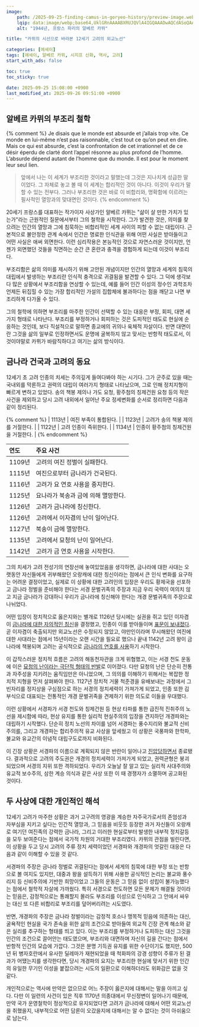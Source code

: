 ```yaml
---
image:
    path: /2025-09-25-finding-camus-in-goryeo-history/preview-image.webp
    lqip: data:image/webp;base64,UklGRnAAAABXRUJQVlA4IGQAAADwAQCdASoQAAgAAUAmJaQAD4APqXZfe8gA/vnuHyePotTeHd7ozjQUTReIqYKnV9aET/a2cdNr9ze7wcqo/0tsT8ACEvu4Tf316rtF+00X9HmGfG0bWacphR/lb3KMirEAAAAA
    alt: "1944년, 프랑스 파리의 알베르 카뮈"

title: "카뮈의 시선으로 바라본 12세기 고려의 외교노선"

categories: [에세이]
tags: [에세이, 알베르 카뮈, 시지프 신화, 역사, 고려]
start_with_ads: false

toc: true
toc_sticky: true

date: 2025-09-25 15:08:00 +0900
last_modified_at: 2025-09-26 09:51:00 +0900
---
```


## **알베르 카뮈의 부조리 철학**

{% comment %}
Je disais que le monde est absurde et j’allais trop vite. Ce monde en lui-même n’est pas raisonnable, c’est tout ce qu’on peut en dire. Mais ce qui est absurde, c’est la confrontation de cet irrationnel et de ce désir éperdu de clarté dont l’appel résonne au plus profond de l’homme. L’absurde dépend autant de l’homme que du monde. Il est pour le moment leur seul lien.
> 앞에서 나는 이 세계가 부조리한 것이라고 말했는데 그것은 지나치게 성급한 말이었다. 그 자체로 놓고 볼 때 이 세계는 합리적인 것이 아니다. 이것이 우리가 말할 수 있는 전부다. 그러나 부조리한 것은 바로 이 비합리와, 명확함에 이르려는 필사적인 열망과의 맞대면인 것이다.
{% endcomment %}

20세기 프랑스를 대표하는 작가이자 사상가인 알베르 카뮈는 "삶이 살 만한 가치가 있는가"라는 근원적인 질문에서부터 그의 철학을 시작한다. 그가 발견한 것은, 의미를 찾으려는 인간의 열망과 그에 침묵하는 비합리적인 세계 사이의 피할 수 없는 대립이다. 근본적으로 불안정한 관계 속에서 인간은 명료한 인식관을 위해 어떤 사실은 받아들이고 어떤 사실은 애써 외면한다. 이런 심리작용은 본능적인 것으로 자연스러운 것이지만, 언젠가 외면했던 것들을 직면하는 순간 큰 혼란과 충격을 경험하게 되는데 이것이 부조리다.

부조리함은 삶의 의미를 제시하기 위해 고안된 개념이지만 인간의 열망과 세계의 침묵의 대립에서 발생하는 부조리란 인식적 충격으로 귀결됨을 발견할 수 있다. 그 덕에 생각보다 많은 상황에서 부조리함을 연상할 수 있는데, 예를 들어 인간 이성의 정수인 과학조차 언제든 뒤집힐 수 있는 가장 합리적인 가설의 집합체에 불과하다는 점을 깨닫고 나면 부조리하게 다가올 수 있다.

그의 철학에 의하면 부조리를 마주한 인간이 선택할 수 있는 대응은 부정, 회피, 대면 세 가지 형태로 나타난다. 부조리를 부정하거나 회피하는 것은 도피적인 태도로 현실에 순응하는 것인데, 보다 직설적으로 말하면 종교에의 귀의나 육체적 자살이다. 반면 대면이란 그것을 삶의 일부로 인정하면서도 운명에 굴복하지 않고 맞서는 반항적 태도로서, 이것이야말로 카뮈가 바람직하다고 여기는 삶의 방식이다.

## **금나라 건국과 고려의 동요**

12세기 초 고려 인종의 치세는 주의깊게 들여다봐야 하는 시기다. 그가 군주로 있을 때는 국내외를 막론하고 권력의 대립이 여러가지 형태로 나타났으며, 그로 인해 정치지형이 빠르게 변하고 있었다. 송의 책봉 제의나 가도 요청, 황주첨의 칭제건원 요청 등의 작은 사건을 제외하고 당시 고려 내외에서 일어난 주요 정세변화를 순서로 정리하면 다음과 같이 정리된다.

{% comment %}
| 1113년 | 여진 부족이 통합된다. |
| 1123년 | 고려가 송의 책봉 제의를 거절한다. |
| 1122년 | 고려 인종이 즉위한다. |
| 1134년 | 인종이 황주첨의 칭제건원을 거절한다. |
{% endcomment %}

| 연도 | 주요 사건 |
| :--- | :--- |
| 1109년 | 고려의 여진 정벌이 실패한다. |
| 1115년 | 여진으로부터 금나라가 건국된다. |
| 1116년 | 고려가 요 연호 사용을 중지한다. |
| 1125년 | 요나라가 북송과 금에 의해 멸망한다. |
| 1126년 | 고려가 금나라에 칭신한다. |
| 1126년 | 고려에서 이자겸의 난이 일어난다. |
| 1127년 | 북송이 금에 멸망한다. |
| 1135년 | 고려에서 묘청의 난이 일어난다. |
| 1142년 | 고려가 금 연호 사용을 시작한다. |

그의 치세가 고려 전성기의 연장선에 놓여있었음을 생각하면, 금나라에 대한 사대는 오랫동안 자신들에게 귀부해왔던 오랑캐에 대한 칭신이라는 점에서 큰 인식 변화를 요구하는 어려운 결정이었고, 실제로 이 상황에 대한 고려인의 입장은 우리도 황제국을 선포하고 금나라 정벌을 준비해야 한다는 서경 문벌귀족의 주장과 지금 우리 국력이 여의치 않고 지금 금나라가 강대하니 우리가 금나라에 칭신해야 한다는 개경 문벌귀족의 주장으로 나뉘었다.

어떤 입장이 정치적으로 옳은지와는 별개로 1126년 당시에는 실권을 쥐고 있던 이자겸이 [금나라에 대한 자의적인 칭신](https://db.history.go.kr/id/kr_015r_0060_0030_0030)을 결정했고, 인종이 이를 받아들이며 [표문이 보내졌다](https://db.history.go.kr/goryeo/level.do?levelId=kr_015r_0060_0040_0020&types=r). 곧 이자겸이 축출되지만 외교노선은 수정되지 않았고, 야만인이라며 무시해왔던 여진에 대한 사대라는 점에서 15년이라는 오랜 시간을 필요로 했으나 끝내 1142년 고려 왕이 금나라에 책봉되며 고려는 공식적으로 [금나라의 연호를 사용](https://db.history.go.kr/id/kr_017r_0040_0070_0010)하기 시작한다.

이 갑작스러운 정치적 흐름은 고려의 해동천자관을 크게 위협했고, 이는 서경 천도 운동에 이은 [묘청의 난이라는 극단적 형태의 반발](https://db.history.go.kr/goryeo/level.do?levelId=kr_016r_0070_0010_0020&types=r)로 이어졌다. 다만 묘청의 난은 단순히 전통과 자주성을 지키려는 움직임만은 아니었으며, 그 의의를 이해하기 위해서는 복잡한 정치적 지형을 먼저 살펴봐야 한다. 1127년 정치적 거물 척준경을 유배보내는 과정에서 그 빈자리를 정지상을 구심점으로 하는 서경의 정치세력이 가져가게 되었고, 인종 또한 김부식으로 대표되는 전통적인 개경 문벌귀족을 견제하기 위한 의도로 이들을 우대했다.

이런 상황에서 서경파가 서경 천도와 칭제건원 등 현상 타파를 통한 급진적 진취주의 노선을 제시함에 따라, 현상 유지를 통한 실리적 현실주의의 입장을 견지하던 개경파와는 대립하기 시작했다. 단순히 정치 노선의 차이를 넘어 서경파는 풍수지리와 불교적 신비주의를, 그리고 개경파는 합리주의적 유교 사상을 앞세웠고 이 상황은 국풍파와 한학파, 불교와 유교간의 이념적 대립구도로까지 비화된다.

이 긴장 상황은 서경파의 이름으로 계획되지 않은 반란이 일어나고 [진압당하면서](https://db.history.go.kr/goryeo/level.do?levelId=kr_016r_0080_0020_0030&types=r) 종료됐다. 결과적으로 고려의 주도권은 개경의 정치세력이 가져가게 되었고, 권력균형은 붕괴되었으며 서경의 지위 또한 격하되었다. 우리가 오늘날 잘 알고 있는 실리적 사대주의와 유교적 보수주의, 삼한 계승 의식과 같은 사상 또한 이 때 경쟁자가 소멸하며 공고화된 것이다.

## **두 사상에 대한 개인적인 해석**

12세기 고려가 마주한 상황은 과거 고구려의 영광을 계승한 자주국가로서의 존엄성과 자부심을 지키고 싶다는 인간적 열망과, 그 믿음을 비웃듯 등장한 과거 자신들이 오랑캐로 여기던 여진족의 강력한 금나라, 그리고 이러한 현실로부터 발생한 내부적 정치갈등을 모두 보여준다는 점에서 국가적 차원의 거대한 부조리였다. 카뮈의 관점을 빌린다면, 이 상황을 두고 당시 고려의 주류 정치 세력이었던 서경파와 개경파의 엇갈린 대응은 다음과 같이 이해할 수 있을 것 같다.

서경파의 주장은 금나라 정벌로 귀결된다는 점에서 세게의 침묵에 대한 부정 또는 반항으로 볼 여지도 있지만, 대중과 왕을 설득하기 위해 사용한 공식적인 논리는 불교와 풍수리지 등 신비주의에 기반한 희망이었고 그들의 운동은 그 믿음 없이 성립이 불가능했다는 점에서 철학적 자살에 가까웠다. 특히 서경으로 천도하면 모든 문제가 해결될 것이라는 믿음은, 감정적으로는 통쾌할지 몰라도 부조리를 이성으로 인식하고 그 안에서 싸우는 대신 또 다른 비합리로 부조리를 덮어버리려는 시도였다.

반면, 개경파의 주장은 금나라 정벌이라는 감정적 호소나 맹목적 믿음에 의존하는 대신, 굴욕적인 현실을 국가 존속을 위한 삶의 조건으로 받아들여 외교적 긴장 관계 해소와 같은 실리를 추구하는 형태를 띄고 있다. 이는 부조리를 부정하거나 도피하는 대신 그것을 인간의 조건으로 끌어안는 태도였으며, 부조리와 대면하며 자신의 길을 간다는 점에서 반항적 인간의 모습에 가깝다. 그것은 분명 기득권 유지를 위한 수단이기도 했지만, 500년 뒤 병자호란에서 유사한 딜레마가 재현되었을 때 척화파의 강경 성향이 주류가 된 결과가 어땠는지를 생각한다면, 당시 개경파의 요지는 부조리한 현실에 맞서기 위한 인간의 유일한 무기인 이성을 붙잡으려는 시도의 일환으로 이해하더라도 위화감은 없을 것 같다.

개인적으로는 역사에 만약은 없으므로 어느 주장이 옳은지에 대해서는 말을 아끼고 싶다. 다만 이 일련의 사건이 있은 직후 1170년 의종대에서 무신정변이 일어나기 때문에, 만약 국가 운영철학이 정상적으로 유지되었다면 고려가 금나라에 대해서 어떤 외교노선을 취했을지, 내부적으로 어떤 담론이 오갔을지에 대해서는 알 수 없다는 것이 아쉬움으로 남는다.